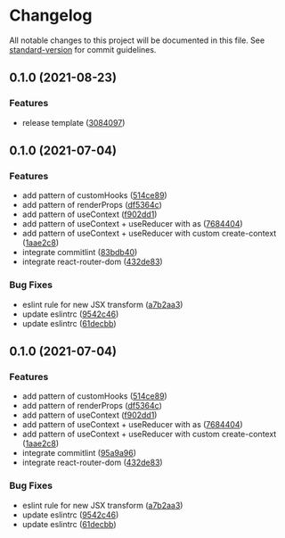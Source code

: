 # Changelog

All notable changes to this project will be documented in this file. See [standard-version](https://github.com/conventional-changelog/standard-version) for commit guidelines.

## 0.1.0 (2021-08-23)


### Features

* release template ([3084097](https://github.com/pjchender/react-typescript-template/commit/3084097fb7e03b592c0769ad6568e9063e8774bd))

## 0.1.0 (2021-07-04)


### Features

* add pattern of customHooks ([514ce89](https://github.com/pjchender/react-typescript-template/commit/514ce8999c57efb46e5f07397fdc3587ee1b02fd))
* add pattern of renderProps ([df5364c](https://github.com/pjchender/react-typescript-template/commit/df5364ce4859d4b8d22ca965e85047135ed7f24f))
* add pattern of useContext ([f902dd1](https://github.com/pjchender/react-typescript-template/commit/f902dd19427dded61c50820152fc606b3459452c))
* add pattern of useContext + useReducer with as ([7684404](https://github.com/pjchender/react-typescript-template/commit/7684404e1168ba5a49e98c975667493c1e810563))
* add pattern of useContext + useReducer with custom create-context ([1aae2c8](https://github.com/pjchender/react-typescript-template/commit/1aae2c801a97b0871376561835cc2c66c67e3d25))
* integrate commitlint ([83bdb40](https://github.com/pjchender/react-typescript-template/commit/83bdb40dee1348f30b30d2821e673996ec152fd5))
* integrate react-router-dom ([432de83](https://github.com/pjchender/react-typescript-template/commit/432de837b9a77ff4857f78ed8f96342a57e538ca))


### Bug Fixes

* eslint rule for new JSX transform ([a7b2aa3](https://github.com/pjchender/react-typescript-template/commit/a7b2aa3885416e2b4870bbd471989e73bbbc77b4))
* update eslintrc ([9542c46](https://github.com/pjchender/react-typescript-template/commit/9542c46f39f8ef185264149fc0b91ab79e57a9d6))
* update eslintrc ([61decbb](https://github.com/pjchender/react-typescript-template/commit/61decbb3dfe791bfbd3f81a7cde397a1a4dba41b))

## 0.1.0 (2021-07-04)


### Features

* add pattern of customHooks ([514ce89](https://github.com/pjchender/react-typescript-template/commit/514ce8999c57efb46e5f07397fdc3587ee1b02fd))
* add pattern of renderProps ([df5364c](https://github.com/pjchender/react-typescript-template/commit/df5364ce4859d4b8d22ca965e85047135ed7f24f))
* add pattern of useContext ([f902dd1](https://github.com/pjchender/react-typescript-template/commit/f902dd19427dded61c50820152fc606b3459452c))
* add pattern of useContext + useReducer with as ([7684404](https://github.com/pjchender/react-typescript-template/commit/7684404e1168ba5a49e98c975667493c1e810563))
* add pattern of useContext + useReducer with custom create-context ([1aae2c8](https://github.com/pjchender/react-typescript-template/commit/1aae2c801a97b0871376561835cc2c66c67e3d25))
* integrate commitlint ([95a9a96](https://github.com/pjchender/react-typescript-template/commit/95a9a96e45761cb999bf709a2a7d112ed787ade6))
* integrate react-router-dom ([432de83](https://github.com/pjchender/react-typescript-template/commit/432de837b9a77ff4857f78ed8f96342a57e538ca))


### Bug Fixes

* eslint rule for new JSX transform ([a7b2aa3](https://github.com/pjchender/react-typescript-template/commit/a7b2aa3885416e2b4870bbd471989e73bbbc77b4))
* update eslintrc ([9542c46](https://github.com/pjchender/react-typescript-template/commit/9542c46f39f8ef185264149fc0b91ab79e57a9d6))
* update eslintrc ([61decbb](https://github.com/pjchender/react-typescript-template/commit/61decbb3dfe791bfbd3f81a7cde397a1a4dba41b))
